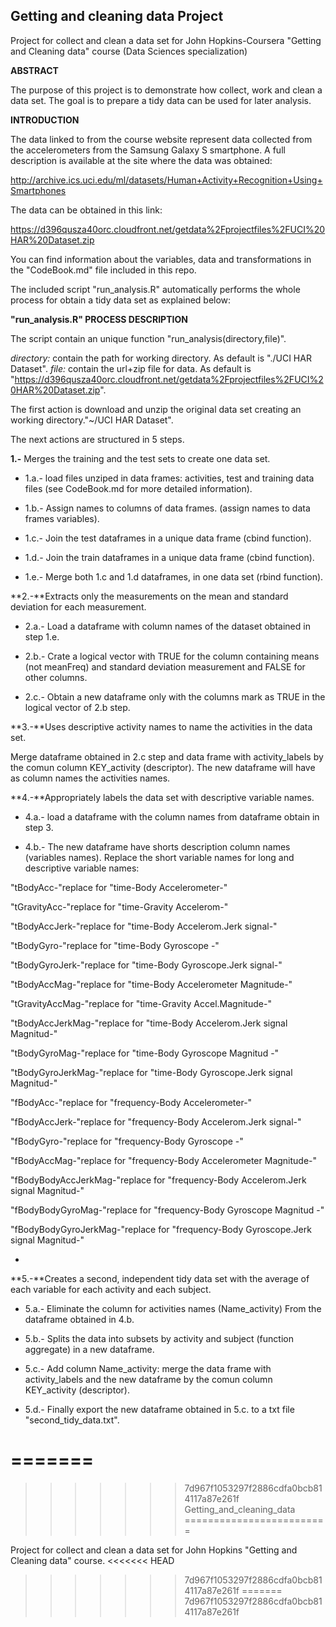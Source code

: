  
 
##  Getting and cleaning data Project   

Project for collect and clean a data set for John Hopkins-Coursera "Getting and Cleaning data" course (Data Sciences specialization)

 **ABSTRACT**  

The purpose of this project is to demonstrate how collect, work and clean a data set.  The goal is to prepare a tidy data can be used for later analysis.

**INTRODUCTION**

The data linked to from the course website represent data collected from the accelerometers from the Samsung Galaxy S smartphone. A full description is available at the site where the data was obtained: 

[http://archive.ics.uci.edu/ml/datasets/Human+Activity+Recognition+Using+Smartphones ](http://archive.ics.uci.edu/ml/datasets/Human+Activity+Recognition+Using+Smartphones )

The data can be obtained in this link:

[https://d396qusza40orc.cloudfront.net/getdata%2Fprojectfiles%2FUCI%20HAR%20Dataset.zip ](https://d396qusza40orc.cloudfront.net/getdata%2Fprojectfiles%2FUCI%20HAR%20Dataset.zip )

You can find information about the variables, data and transformations in the "CodeBook.md" file included in this repo.

The included script "run_analysis.R" automatically performs the whole process for obtain a tidy data set as explained below:

**"run_analysis.R" PROCESS DESCRIPTION**

The script contain an unique function "run_analysis(directory,file)". 

 *directory:* contain the path for working directory. As default is "./UCI HAR Dataset". 
 *file:* contain the url+zip file for data. As default is "https://d396qusza40orc.cloudfront.net/getdata%2Fprojectfiles%2FUCI%20HAR%20Dataset.zip".

 The first action is download and unzip the original data set creating an working directory."~/UCI HAR Dataset". 

 The next actions are structured in 5 steps.

  
**1.-** Merges the training and the test sets to create one data set.

- 1.a.- load files unziped in data frames: activities, test and training data files (see CodeBook.md for more detailed information). 
 
- 1.b.- Assign names to columns of data frames. (assign names to data frames variables). 

- 1.c.- Join the test dataframes in a unique data frame (cbind function).

- 1.d.- Join the train dataframes in a unique data frame (cbind function).

- 1.e.- Merge both 1.c and 1.d dataframes, in one data set (rbind function).


**2.-**Extracts only the measurements on the mean and standard deviation for each measurement. 

- 2.a.- Load a dataframe with column names of the dataset obtained in step 1.e.

- 2.b.- Crate a logical vector with TRUE for  the column containing means (not meanFreq) and standard deviation measurement and FALSE for other columns. 

- 2.c.- Obtain a new dataframe only with the columns mark as TRUE in the logical vector of 2.b step. 
  
**3.-**Uses descriptive activity names to name the activities in the data set.

  Merge dataframe obtained in 2.c step and data frame with activity_labels by the comun column KEY_activity  (descriptor). The new dataframe will have as column names the activities names.


**4.-**Appropriately labels the data set with descriptive variable names.
 
- 4.a.- load a dataframe with the column names from dataframe obtain in  step 3.

- 4.b.- The new dataframe have shorts description column names (variables names). Replace the short variable names for long and descriptive variable names:

"tBodyAcc-"replace  for "time-Body Accelerometer-"

"tGravityAcc-"replace  for "time-Gravity Accelerom-"

"tBodyAccJerk-"replace  for "time-Body Accelerom.Jerk signal-"

"tBodyGyro-"replace  for "time-Body Gyroscope -"

"tBodyGyroJerk-"replace  for "time-Body Gyroscope.Jerk signal-"

"tBodyAccMag-"replace  for "time-Body Accelerometer Magnitude-"

"tGravityAccMag-"replace  for "time-Gravity Accel.Magnitude-"

"tBodyAccJerkMag-"replace  for "time-Body Accelerom.Jerk signal Magnitud-"

"tBodyGyroMag-"replace  for "time-Body Gyroscope Magnitud -"

"tBodyGyroJerkMag-"replace  for "time-Body Gyroscope.Jerk signal Magnitud-"

"fBodyAcc-"replace  for "frequency-Body Accelerometer-"

"fBodyAccJerk-"replace  for "frequency-Body Accelerom.Jerk signal-"

"fBodyGyro-"replace  for "frequency-Body Gyroscope -"

"fBodyAccMag-"replace  for "frequency-Body Accelerometer Magnitude-"

"fBodyBodyAccJerkMag-"replace  for "frequency-Body Accelerom.Jerk signal Magnitud-"

"fBodyBodyGyroMag-"replace  for "frequency-Body Gyroscope Magnitud -"

"fBodyBodyGyroJerkMag-"replace  for "frequency-Body Gyroscope.Jerk signal Magnitud-"

-  
**5.-**Creates a second, independent tidy data set with the average of each variable for each activity and each subject.

- 5.a.- Eliminate the column for activities names (Name_activity) From the dataframe obtained in 4.b.

- 5.b.- Splits the data into subsets by activity and subject (function aggregate) in a new dataframe.

- 5.c.- Add column Name_activity: merge the data frame with activity_labels and the new dataframe by the comun column KEY_activity  (descriptor).

- 5.d.- Finally export the new dataframe obtained in 5.c. to a txt file "second_tidy_data.txt".

 
=======
=======
>>>>>>> 7d967f1053297f2886cdfa0bcb814117a87e261f
Getting_and_cleaning_data
=========================

Project for collect and clean a data set for John Hopkins "Getting and Cleaning data" course.
<<<<<<< HEAD
>>>>>>> 7d967f1053297f2886cdfa0bcb814117a87e261f
=======
>>>>>>> 7d967f1053297f2886cdfa0bcb814117a87e261f
